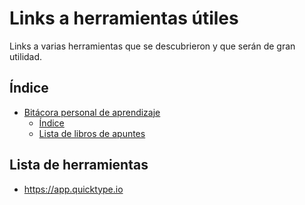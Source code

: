 # Links a herramientas útiles

Links a varias herramientas que se descubrieron y que serán de gran utilidad.

## Índice

- [Bitácora personal de aprendizaje](#bitácora-personal-de-aprendizaje)
  - [Índice](#índice)
  - [Lista de libros de apuntes](#lista-de-libros-de-apuntes)

## Lista de herramientas

- <https://app.quicktype.io>
  